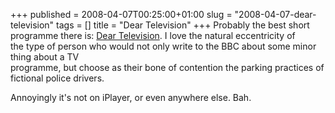 +++
published = 2008-04-07T00:25:00+01:00
slug = "2008-04-07-dear-television"
tags = []
title = "Dear Television"
+++
Probably the best short programme there is: [Dear
Television](http://www.bbc.co.uk/programmes/b008yjcc). I love the
natural eccentricity of  
the type of person who would not only write to the BBC about some minor
thing about a TV  
programme, but choose as their bone of contention the parking practices
of fictional police drivers.  
  
Annoyingly it's not on iPlayer, or even anywhere else. Bah.
